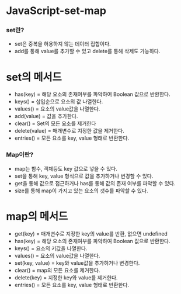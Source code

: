 JavaScript-set-map
==================
### set란?
 - set은 중복을 허용하지 않는 데이터 집합이다.
 - add를 통해 value를 추가할 수 있고 delete를 통해 삭제도 가능하다.
 # set의 메서드
 - has(key) = 해당 요소의 존재여부를 파악하여 Boolean 값으로 반환한다.
 - keys() = 삽입순으로 요소의 값 나열한다.
 - values() = 요소의 value값을 나열한다.
 - add(value) = 값을 추가한다.
 - clear() = Set의 모든 요소를 제거한다
 - delete(value) = 매개변수로 지정한 값을 제거한다.
 - entries() = 모든 요소를 key, value 형태로 반환한다.
 

### Map이란?
 - map는 함수, 객체등도 key 값으로 넣을 수 있다.
 - set을 통해 key, value 형식으로 값을 추가하거나 변경할 수 있다.
 - get을 통해 값으로 접근하거나 has를 통해 값의 존재 여부를 파악할 수 있다.
 - size를 통해 map이 가지고 있는 요소의 갯수를 파악할 수 있다.
 # map의 메서드
 - get(key) = 매개변수로 지정한 key의 value를 반환, 없으면 undefined
 - has(key) = 해당 요소의 존재여부를 파악하여 Boolean 값으로 반환한다.
 - keys() = 요소의 키값을 나열한다.
 - values() = 요소의 value값을 나열한다.
 - set(key, value) = key와 value값을 추가하거나 변경한다.
 - clear() = map의 모든 요소를 제거한다.
 - delete(key) = 지정한 key와 value를 제거한다.
 - entries() = 모든 요소를 key, value 형태로 반환한다.